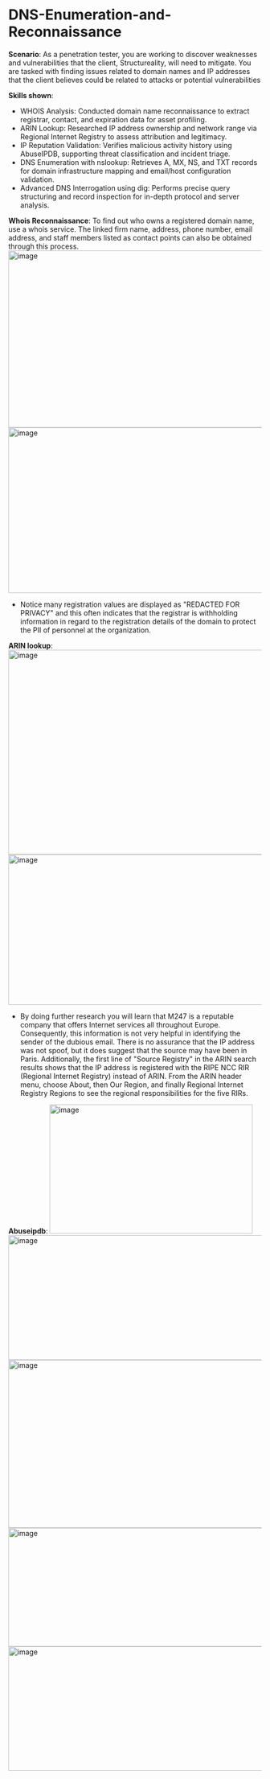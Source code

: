 # DNS-Enumeration-and-Reconnaissance

**Scenario**:
As a penetration tester, you are working to discover weaknesses and vulnerabilities that the client, Structureality, will need to mitigate. You are tasked with finding issues related to domain names and IP addresses that the client believes could be related to attacks or potential vulnerabilities

**Skills shown**:
- WHOIS Analysis: Conducted domain name reconnaissance to extract registrar, contact, and expiration data for asset profiling.
- ARIN Lookup: Researched IP address ownership and network range via Regional Internet Registry to assess attribution and legitimacy.
- IP Reputation Validation: Verifies malicious activity history using AbuseIPDB, supporting threat classification and incident triage.
- DNS Enumeration with nslookup: Retrieves A, MX, NS, and TXT records for domain infrastructure mapping and email/host configuration validation.
- Advanced DNS Interrogation using dig: Performs precise query structuring and record inspection for in-depth protocol and server analysis.

 **Whois Reconnaissance**:
To find out who owns a registered domain name, use a whois service.  The linked firm name, address, phone number, email address, and staff members listed as contact points can also be obtained through this process.
     <img width="539" height="352" alt="image" src="https://github.com/user-attachments/assets/b45e2a0f-4886-4e24-a078-6f2d11d52a69" />
     <img width="530" height="329" alt="image" src="https://github.com/user-attachments/assets/7c85d074-f0e2-433d-a9b4-0f6961d7aa27" />
- Notice many registration values are displayed as "REDACTED FOR PRIVACY" and this often indicates that the registrar is withholding information in regard to the registration details of the domain to protect the PII of personnel at the organization.

**ARIN lookup**:
   <img width="524" height="407" alt="image" src="https://github.com/user-attachments/assets/25b991b5-76e0-43ac-b4f5-f93f4d06078c" />
   <img width="547" height="299" alt="image" src="https://github.com/user-attachments/assets/38b035d7-d2b1-4ff9-9984-b074599cd72a" />
- By doing further research you will learn that M247 is a reputable company that offers Internet services all throughout Europe.  Consequently, this information is not very helpful in identifying the sender of the dubious email.  There is no assurance that the IP address was not spoof, but it does suggest that the source may have been in Paris. Additionally, the first line of "Source Registry" in the ARIN search results shows that the IP address is registered with the RIPE NCC RIR (Regional Internet Registry) instead of ARIN.  From the ARIN header menu, choose About, then Our Region, and finally Regional Internet Registry Regions to see the regional responsibilities for the five RIRs.

**Abuseipdb**:
  <img width="404" height="257" alt="image" src="https://github.com/user-attachments/assets/39d424e9-ac9f-4a9a-a20a-f48c1b4f49d5" />
  <img width="554" height="248" alt="image" src="https://github.com/user-attachments/assets/82da8ea6-1e18-4dae-97e8-b9f39c6a6dc3" />
  <img width="665" height="334" alt="image" src="https://github.com/user-attachments/assets/4c1d5a84-add4-4e88-b8d0-aec6c51d8a68" />
  <img width="650" height="236" alt="image" src="https://github.com/user-attachments/assets/ed91df14-ac83-405a-b6ab-dea1d4d653b5" />
  <img width="593" height="247" alt="image" src="https://github.com/user-attachments/assets/811578e1-eebf-4c8f-8864-8b51830b1169" />







     
